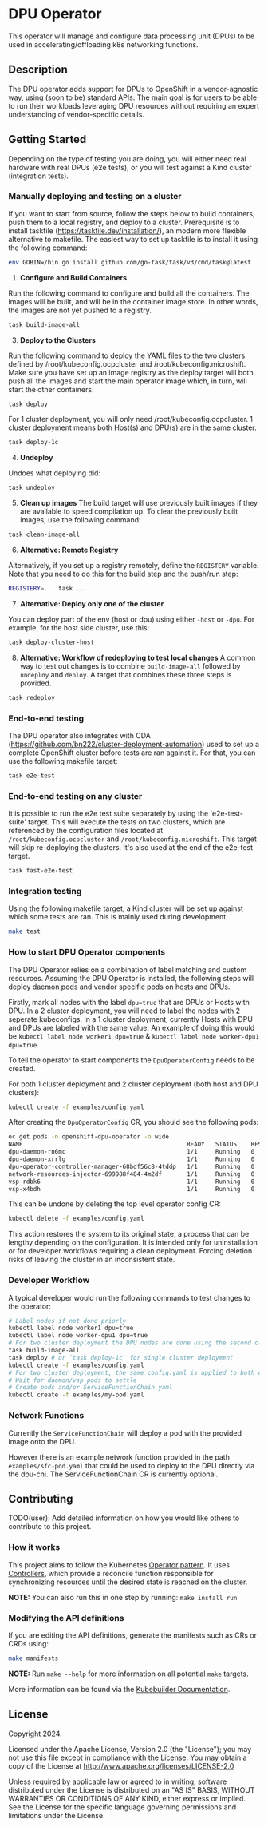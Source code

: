 # DPU Operator

This operator will manage and configure data processing unit (DPUs) to be used in accelerating/offloading k8s networking functions.

## Description

The DPU operator adds support for DPUs to OpenShift in a vendor-agnostic way, using (soon to be) standard APIs. The main goal is for users to be able to run their workloads leveraging DPU resources without requiring an expert understanding of vendor-specific details.

## Getting Started

Depending on the type of testing you are doing, you will either need real hardware with real DPUs (e2e tests), or you will test against a Kind cluster (integration tests).

### Manually deploying and testing on a cluster

If you want to start from source, follow the steps below to build containers, push them to a local registry, and deploy to a cluster. Prerequisite is to install taskfile (https://taskfile.dev/installation/), an modern more flexible alternative to makefile. The easiest way to set up taskfile is to install it using the following command:

```sh
env GOBIN=/bin go install github.com/go-task/task/v3/cmd/task@latest
```

1. **Configure and Build Containers**

Run the following command to configure and build all the containers. The images will be built, and will be in the container image store. In other words, the images are not yet pushed to a registry.
```sh
task build-image-all
```

3. **Deploy to the Clusters**

Run the following command to deploy the YAML files to the two clusters defined by /root/kubeconfig.ocpcluster and /root/kubeconfig.microshift. Make sure you have set up an image registry as the deploy target will both push all the images and start the main operator image which, in turn, will start the other containers.

```sh
task deploy
```

For 1 cluster deployment, you will only need /root/kubeconfig.ocpcluster. 1 cluster deployment means both Host(s) and DPU(s) are in the same cluster. 

```sh
task deploy-1c
```

4. **Undeploy**

Undoes what deploying did:

```sh
task undeploy
```

5. **Clean up images**
The build target will use previously built images if they are available to speed compilation up. To clear the previously built images, use the following command:

```sh
task clean-image-all
```

6. **Alternative: Remote Registry**

Alternatively, if you set up a registry remotely, define the `REGISTERY` variable. Note that you need to do this for the build step and the push/run step:

```sh
REGISTERY=... task ...
```

7. **Alternative: Deploy only one of the cluster**

You can deploy part of the env (host or dpu) using either `-host` or `-dpu`. For example, for the host side cluster, use this:

```sh
task deploy-cluster-host
```

8. **Alternative: Workflow of redeploying to test local changes**
A common way to test out changes is to combine `build-image-all` followed by `undeploy` and `deploy`. A target that combines these three steps is provided.

```sh
task redeploy
```

### End-to-end testing

The DPU operator also integrates with CDA (https://github.com/bn222/cluster-deployment-automation) used to set up a complete OpenShift cluster before tests are ran against it. For that, you can use the following makefile target:
```sh
task e2e-test
```

### End-to-end testing on any cluster
It is possible to run the e2e test suite separately by using the 'e2e-test-suite' target. This will execute the tests on two clusters, which are referenced by the configuration files located at `/root/kubeconfig.ocpcluster` and `/root/kubeconfig.microshift`. This target will skip re-deploying the clusters. It's also used at the end of the e2e-test target.
```sh
task fast-e2e-test
```
### Integration testing

Using the following makefile target, a Kind cluster will be set up against which some tests are ran. This is mainly used during development.
```sh
make test
```

### How to start DPU Operator components

The DPU Operator relies on a combination of label matching and custom resources. Assuming the DPU Operator is installed, the following steps will deploy daemon pods and vendor specific pods on hosts and DPUs.

Firstly, mark all nodes with the label `dpu=true` that are DPUs or Hosts with DPU. In a 2 cluster deployment, you will need to label the nodes with 2 seperate kubeconfigs. In a 1 cluster deployment, currently Hosts with DPU and DPUs are labeled with the same value. An example of doing this would be `kubectl label node worker1 dpu=true` & `kubectl label node worker-dpu1 dpu=true`.

To tell the operator to start components the `DpuOperatorConfig` needs to be created.

For both 1 cluster deployment and 2 cluster deployment (both host and DPU clusters):

```sh
kubectl create -f examples/config.yaml
```

After creating the `DpuOperatorConfig` CR, you should see the following pods:
```sh
oc get pods -n openshift-dpu-operator -o wide
NAME                                              READY   STATUS    RESTARTS   AGE   IP                NODE             NOMINATED NODE   READINESS GATES
dpu-daemon-rn6mc                                  1/1     Running   0          22h   192.168.122.218   worker-229       <none>           <none>
dpu-daemon-xrrlg                                  1/1     Running   0          22h   192.168.122.90    worker-229-ptl   <none>           <none>
dpu-operator-controller-manager-68bdf56c8-4tddp   1/1     Running   0          22h   10.128.2.133      worker-229       <none>           <none>
network-resources-injector-699988f484-4m2df       1/1     Running   0          22h   10.128.2.134      worker-229       <none>           <none>
vsp-rdbk6                                         1/1     Running   0          22h   192.168.122.218   worker-229       <none>           <none>
vsp-x4bdh                                         1/1     Running   0          22h   192.168.122.90    worker-229-ptl   <none>           <none>

```

This can be undone by deleting the top level operator config CR:

```sh
kubectl delete -f examples/config.yaml
```

This action restores the system to its original state, a process that can be lengthy depending on the configuration. It is intended only for uninstallation or for developer workflows requiring a clean deployment. Forcing deletion risks of leaving the cluster in an inconsistent state.

### Developer Workflow

A typical developer would run the following commands to test changes to the operator:

```sh
# Label nodes if not done priorly
kubectl label node worker1 dpu=true
kubectl label node worker-dpu1 dpu=true
# For two cluster deployment the DPU nodes are done using the second cluster's kubeconfig.
task build-image-all
task deploy # or `task deploy-1c` for single cluster deployment
kubectl create -f examples/config.yaml
# For two cluster deployment, the same config.yaml is applied to both clusters.
# Wait for daemon/vsp pods to settle
# Create pods and/or ServiceFunctionChain yaml
kubectl create -f examples/my-pod.yaml
```

### Network Functions

Currently the `ServiceFunctionChain` will deploy a pod with the provided image onto the DPU.

However there is an example network function provided in the path `examples/sfc-pod.yaml` that could be used to deploy to the DPU directly via the dpu-cni. The ServiceFunctionChain CR is currently optional.

## Contributing

TODO(user): Add detailed information on how you would like others to contribute to this project.

### How it works

This project aims to follow the Kubernetes [Operator pattern](https://kubernetes.io/docs/concepts/extend-kubernetes/operator/). It uses [Controllers](https://kubernetes.io/docs/concepts/architecture/controller/), which provide a reconcile function responsible for synchronizing resources until the desired state is reached on the cluster.

**NOTE:** You can also run this in one step by running: `make install run`

### Modifying the API definitions

If you are editing the API definitions, generate the manifests such as CRs or CRDs using:
```sh
make manifests
```

**NOTE:** Run `make --help` for more information on all potential `make` targets.

More information can be found via the [Kubebuilder Documentation](https://book.kubebuilder.io/introduction.html).

## License

Copyright 2024.

Licensed under the Apache License, Version 2.0 (the "License");
you may not use this file except in compliance with the License.
You may obtain a copy of the License at
    http://www.apache.org/licenses/LICENSE-2.0

Unless required by applicable law or agreed to in writing, software
distributed under the License is distributed on an "AS IS" BASIS,
WITHOUT WARRANTIES OR CONDITIONS OF ANY KIND, either express or implied.
See the License for the specific language governing permissions and
limitations under the License.
